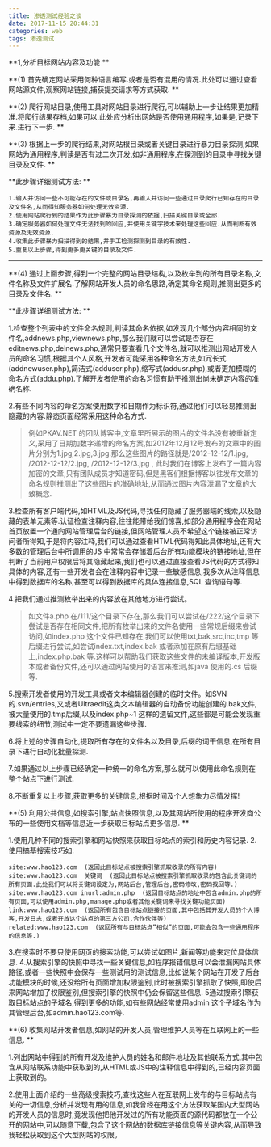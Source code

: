 ```yaml
---
title: 渗透测试经验之谈
date: 2017-11-15 20:44:31
categories: web
tags: 渗透测试
---
```


**1,分析目标网站内容及功能 **

**(1)  首先确定网站采用何种语言编写.或者是否有混用的情况.此处可以通过查看网站源文件,观察网站链接,捕获提交请求等方式获取. **

**(2)  爬行网站目录,使用工具对网站目录进行爬行,可以辅助上一步让结果更加精准.将爬行结果存档,如果可以,此处应分析出网站是否使用通用程序,如果是,记录下来.进行下一步. **

**(3)  根据上一步的爬行结果,对网站根目录或者关键目录进行暴力目录探测,如果网站为通用程序,判读是否有过二次开发,如非通用程序,在探测到的目录中寻找关键目录及文件. **

**此步骤详细测试方法: **

```
1.输入并访问一些不可能存在的文件或目录名,再输入并访问一些通过目录爬行已知存在的目录及文件名,从而得知服务器如何处理无效资源. 
2.使用网站爬行到的结果作为此步骤暴力目录探测的依据,扫描关键目录或全部. 
3.确定服务器如何处理文件无法找到的回应,并使用关键字技术来处理这些回应.从而判断有效资源及无效资源. 
4.收集此步骤暴力扫描得到的结果,并手工检测探测到目录的有效性. 
5.重复以上步骤,得到更多更关键的目录及文件. 
```

****

**(4)  通过上面步骤,得到一个完整的网站目录结构,以及枚举到的所有目录名称,文件名称及文件扩展名.了解网站开发人员的命名思路,确定其命名规则,推测出更多的目录及文件名. **

**此步骤详细测试方法: **

1.检查整个列表中的文件命名规则,判读其命名依据,如发现几个部分内容相同的文件名,addnews.php,viewnews.php,那么我们就可以尝试是否存在editnews.php,delnews.php,通常只要查看几个文件名,就可以推测出网站开发人员的命名习惯,根据其个人风格,开发者可能采用各种命名方法,如冗长式(addnewuser.php),简洁式(adduser.php),缩写式(addusr.php),或者更加模糊的命名方式(addu.php).了解开发者使用的命名习惯有助于推测出尚未确定内容的准确名称. 

2.有些不同内容的命名方案使用数字和日期作为标识符,通过他们可以轻易推测出隐藏的内容.静态页面经常采用这种命名方式.

>  例如PKAV.NET 的团队博客中,文章里所展示的图片的文件名没有被重新定义,采用了日期加数字递增的命名方案,如2012年12月12号发布的文章中的图片分别为1.jpg,2.jpg,3.jpg.那么这些图片的路径就是/2012-12-12/1.jpg, /2012-12-12/2.jpg, /2012-12-12/3.jpg  , 此时我们在博客上发布了一篇内容加密的文章,只有团队成员才知道密码,但是黑客们根据博客以往发布文章的命名规则推测出了这些图片的准确地址,从而通过图片内容泄漏了文章的大致概念. 

3.检查所有客户端代码,如HTML及JS代码,寻找任何隐藏了服务器端的线索,以及隐藏的表单元素等.认证检查注释内容,往往能带给我们惊喜,如部分通用程序会在网站首页放置一个通向网站管理后台的链接,但网站管理人员不希望这个链接被正常访问者所得知,于是将内容注释,我们可以通过查看HTML代码得知此具体地址,还有大多数的管理后台中所调用的JS 中常常会存储着后台所有功能模块的链接地址,但在判断了当前用户权限后将其隐藏起来,我们也可以通过直接查看JS代码的方式得知具体的内容,还有一些开发者会在注释内容中记录一些敏感信息,我多次从注释信息中得到数据库的名称,甚至可以得到数据库的具体连接信息,SQL 查询语句等. 

4.把我们通过推测枚举出来的内容放在其他地方进行尝试。

>  如文件a.php 在/111/这个目录下存在,那么我们可以尝试在/222/这个目录下尝试是否存在相同文件,把所有枚举出来的文件名使用一些常规后缀来尝试访问,如index.php 这个文件已知存在,我们可以使用txt,bak,src,inc,tmp 等后缀进行尝试,如尝试index.txt,index.bak 或者添加在原有后缀基础上,index.php.bak 等.这样可以帮助我们获取这些文件的未编译版本,开发版本或者备份文件,还可以通过网站使用的语言来推测,如java 使用的.cs 后缀等. 

5.搜索开发者使用的开发工具或者文本编辑器创建的临时文件。如SVN的.svn/entries,又或者Ultraedit这类文本编辑器的自动备份功能创建的.bak文件,被大量使用的.tmp后缀,以及index.php~1 这样的遗留文件,这些都是可能会发现重要线索的细节,测试中一定不要遗漏这些步骤. 

6.将上述的步骤自动化,提取所有存在的文件名以及目录,后缀的词干信息,在所有目录下进行自动化批量探测. 

7.如果通过以上步骤已经确定一种统一的命名方案,那么就可以使用此命名规则在整个站点下进行测试. 

8.不断重复以上步骤,获取更多的关键信息,根据时间及个人想象力尽情发挥! 



**(5)  利用公共信息,如搜索引擎,站点快照信息,以及其网站所使用的程序开发商公布的一些使用文档等信息近一步获取目标站点更多信息. **

1.使用几种不同的搜索引擎和网站快照来获取目标站点的索引和历史内容记录. 
2.使用搞基搜索技巧如: 

```
site:www.hao123.com  (返回此目标站点被搜索引擎抓取收录的所有内容) 
site:www.hao123.com  关键词  (返回此目标站点被搜索引擎抓取收录的包含此关键词的所有页面.此处我们可以将关键词设定为,网站后台,管理后台,密码修改,密码找回等.) 
site:www.hao123.com inurl:admin.php  (返回目标站点的地址中包含admin.php的所有页面,可以使用admin.php,manage.php或者其他关键词来寻找关键功能页面) 
link:www.hao123.com  (返回所有包含目标站点链接的页面,其中包括其开发人员的个人博客,开发日志,或者开放这个站点的第三方公司,合作伙伴等) 
related:www.hao123.com  (返回所有与目标站点”相似”的页面,可能会包含一些通用程序的信息等.) 
```

3.在搜索时不要只使用网页的搜索功能,可以尝试如图片,新闻等功能来定位具体信息. 
4.从搜索引擎的快照中寻找一些关键信息,如程序报错信息可以会泄漏网站具体路径,或者一些快照中会保存一些测试用的测试信息,比如说某个网站在开发了后台功能模块的时候,还没给所有页面增加权限鉴别,此时被搜索引擎抓取了快照,即使后来网站增加了权限鉴别,但搜索引擎的快照中仍会保留这些信息. 
5通过搜索引擎获取目标站点的子域名,得到更多的功能,如有些网站经常使用admin 这个子域名作为其管理后台,如admin.hao123.com等. 



**(6)  收集网站开发者信息,如网站的开发人员,管理维护人员等在互联网上的一些信息. **

1.列出网站中得到的所有开发及维护人员的姓名和邮件地址及其他联系方式,其中包含从网站联系功能中获取到的,从HTML或JS中的注释信息中得到的,已经内容页面上获取到的。

2.使用上面介绍的一些高级搜索技巧,查找这些人在互联网上发布的与目标站点有关的一切信息,分析并发现有用的信息,如我曾经在用这个方法获取某国内大型网站的开发人员的信息时,竟发现他把他开发过的所有功能页面的源代码都放在一个公开的网站中,可以随意下载,包含了这个网站的数据库链接信息等关键内容,从而导致我轻松获取到这个大型网站的权限。
